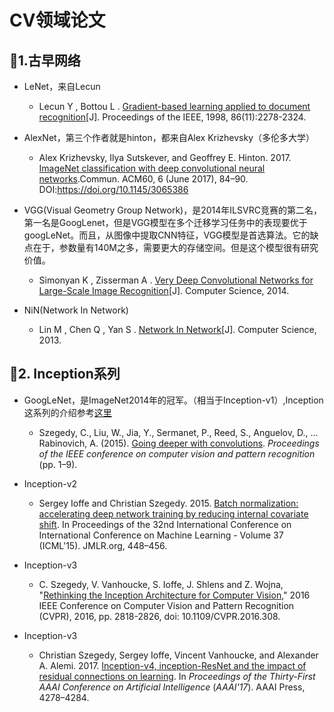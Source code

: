 # CV领域论文

## 🎅1.古早网络

+ LeNet，来自Lecun
  + Lecun Y ,  Bottou L . [Gradient-based learning applied to document recognition](http://yann.lecun.com/exdb/publis/pdf/lecun-98.pdf)[J]. Proceedings of the IEEE, 1998, 86(11):2278-2324.
  
+ AlexNet，第三个作者就是hinton，都来自Alex Krizhevsky（多伦多大学）

  + Alex Krizhevsky, Ilya Sutskever, and Geoffrey E. Hinton. 2017. [ImageNet classification with deep convolutional neural networks](https://proceedings.neurips.cc/paper/2012/file/c399862d3b9d6b76c8436e924a68c45b-Paper.pdf).Commun. ACM60, 6 (June 2017), 84–90. DOI:https://doi.org/10.1145/3065386
  
+ VGG(Visual Geometry Group Network)，是2014年ILSVRC竞赛的第二名，第一名是GoogLenet，但是VGG模型在多个迁移学习任务中的表现要优于googLeNet。而且，从图像中提取CNN特征，VGG模型是首选算法。它的缺点在于，参数量有140M之多，需要更大的存储空间。但是这个模型很有研究价值。
  +  Simonyan K ,  Zisserman A . [Very Deep Convolutional Networks for Large-Scale Image Recognition](https://arxiv.org/pdf/1409.1556.pdf)[J]. Computer Science, 2014.

+ NiN(Network In Network)
  + Lin M ,  Chen Q ,  Yan S . [Network In Network](https://arxiv.org/pdf/1312.4400.pdf)[J]. Computer Science, 2013.
  
## 👑2. Inception系列

+ GoogLeNet，是ImageNet2014年的冠军。（相当于Inception-v1）,Inception这系列的介绍参考[这里](https://blog.csdn.net/jsk_learner/article/details/102821885)

  + Szegedy, C., Liu, W., Jia, Y., Sermanet, P., Reed, S., Anguelov, D., … Rabinovich, A. (2015). [Going deeper with convolutions](https://www.cs.unc.edu/~wliu/papers/GoogLeNet.pdf). *Proceedings of the IEEE conference on computer vision and pattern recognition* (pp. 1–9).

+ Inception-v2

  + Sergey Ioffe and Christian Szegedy. 2015. [Batch normalization: accelerating deep network training by reducing internal covariate shift](https://arxiv.org/pdf/1502.03167.pdf). In Proceedings of the 32nd International Conference on International Conference on Machine Learning - Volume 37 (ICML'15). JMLR.org, 448–456.

+ Inception-v3
  + C. Szegedy, V. Vanhoucke, S. Ioffe, J. Shlens and Z. Wojna, "[Rethinking the Inception Architecture for Computer Vision](https://arxiv.org/pdf/1512.00567.pdf)," 2016 IEEE Conference on Computer Vision and Pattern Recognition (CVPR), 2016, pp. 2818-2826, doi: 10.1109/CVPR.2016.308.
+ Inception-v3
  + Christian Szegedy, Sergey Ioffe, Vincent Vanhoucke, and Alexander A. Alemi. 2017. [Inception-v4, inception-ResNet and the impact of residual connections on learning](https://arxiv.org/pdf/1602.07261.pdf). In <i>Proceedings of the Thirty-First AAAI Conference on Artificial Intelligence</i> (<i>AAAI'17</i>). AAAI Press, 4278–4284.

